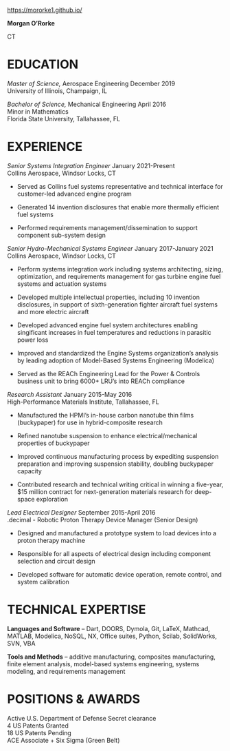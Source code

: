 https://mororke1.github.io/

**Morgan O’Rorke**



CT

<div class="resume">

# EDUCATION

*Master of Science,* Aerospace Engineering December 2019  
University of Illinois, Champaign, IL

*Bachelor of Science,* Mechanical Engineering April 2016  
Minor in Mathematics  
Florida State University, Tallahassee, FL  

# EXPERIENCE

*Senior Systems Integration Engineer* January 2021-Present  
Collins Aerospace, Windsor Locks, CT

-   Served as Collins fuel systems representative and technical
    interface for customer-led advanced engine program

-   Generated 14 invention disclosures that enable more thermally
    efficient fuel systems

-   Performed requirements management/dissemination to support component
    sub-system design

*Senior Hydro-Mechanical Systems Engineer* January 2017-January 2021  
Collins Aerospace, Windsor Locks, CT

-   Perform systems integration work including systems architecting,
    sizing, optimization, and requirements management for gas turbine
    engine fuel systems and actuation systems

-   Developed multiple intellectual properties, including 10 invention
    disclosures, in support of sixth-generation fighter aircraft fuel
    systems and more electric aircraft

-   Developed advanced engine fuel system architectures enabling
    singificant increases in fuel temperatures and reductions in
    parasitic power loss

-   Improved and standardized the Engine Systems organization’s analysis
    by leading adoption of Model-Based Systems Engineering (Modelica)

-   Served as the REACh Engineering Lead for the Power & Controls
    business unit to bring 6000+ LRU’s into REACh compliance

*Research Assistant* January 2015-May 2016  
High-Performance Materials Institute, Tallahassee, FL

-   Manufactured the HPMI’s in-house carbon nanotube thin films
    (buckypaper) for use in hybrid-composite research

-   Refined nanotube suspension to enhance electrical/mechanical
    properties of buckypaper

-   Improved continuous manufacturing process by expediting suspension
    preparation and improving suspension stability, doubling buckypaper
    capacity

-   Contributed research and technical writing critical in winning a
    five-year, $15 million contract for next-generation materials
    research for deep-space exploration

*Lead Electrical Designer* September 2015-April 2016  
.decimal - Robotic Proton Therapy Device Manager (Senior Design)

-   Designed and manufactured a prototype system to load devices into a
    proton therapy machine

-   Responsible for all aspects of electrical design including component
    selection and circuit design

-   Developed software for automatic device operation, remote control,
    and system calibration

# TECHNICAL EXPERTISE

**Languages and Software** – Dart, DOORS, Dymola, Git, LaTeX, Mathcad,
MATLAB, Modelica, NoSQL, NX, Office suites, Python, Scilab, SolidWorks,
SVN, VBA

**Tools and Methods** – additive manufacturing, composites
manufacturing, finite element analysis, model-based systems engineering,
systems modeling, and requirements management

# POSITIONS & AWARDS

Active U.S. Department of Defense Secret clearance  
4 US Patents Granted  
18 US Patents Pending  
ACE Associate + Six Sigma (Green Belt)  

</div>
